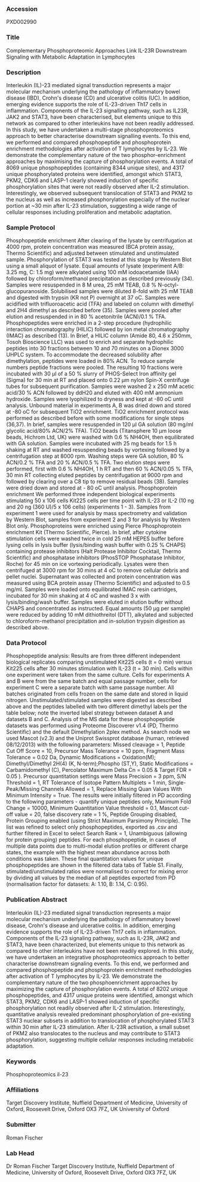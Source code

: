 ### Accession
PXD002990

### Title
Complementary Phosphoproteomic Approaches Link IL-23R Downstream Signaling with Metabolic Adaptation in Lymphocytes

### Description
Interleukin (IL)-23 mediated signal transduction represents a major molecular mechanism underlying the pathology of inflammatory bowel disease (IBD), Crohn's disease (CD) and ulcerative colitis (UC). In addition, emerging evidence supports the role of IL-23-driven Th17 cells in inflammation. Components of the IL-23 signalling pathway, such as IL23R, JAK2 and STAT3, have been characterised, but elements unique to this network as compared to other interleukins have not been readily addressed. In this study, we have undertaken a multi-stage phosphoproteomics approach to better characterise downstream signalling events. To this end, we performed and compared phosphopeptide and phosphoprotein enrichment methodologies after activation of T lymphocytes by IL-23. We demonstrate the complementary nature of the two phosphor-enrichment approaches by maximising the capture of phosphorylation events. A total of 8069 unique phosphopeptides (containing 8344 unique sites), and 4317 unique phosphorylated proteins were identified, amongst which STAT3, PKM2, CDK6 and LASP-1 clearly showed induction of specific phosphorylation sites that were not readily observed after IL-2 stimulation. Interestingly, we observed subsequent translocation of STAT3 and PKM2 to the nucleus as well as increased phosphorylation especially of the nuclear portion at ~30 min after IL-23 stimulation, suggesting a wide range of cellular responses including proliferation and metabolic adaptation.

### Sample Protocol
Phosphopeptide enrichment After clearing of the lysate by centrifugation at 4000 rpm, protein concentration was measured (BCA protein assay, Thermo Scientific) and adjusted between stimulated and unstimulated sample. Phosphorylation of STAT3 was tested at this stage by Western Blot using a small aliquot of lysate.  Equal amounts of lysate (experiment A/B: 3.25 mg, C: 1.5 mg) were alkylated using 100 mM iodoacetamide (IAA) followed by chloroform/methanol precipitation as described previously (34). Samples were resuspended in 8 M urea, 25 mM TEAB, 0.8 % N-octyl-glucopuranoside. Solubilised samples were diluted 8-fold with 25 mM TEAB and digested with trypsin (KR not P) overnight at 37 oC. Samples were acidified with trifluoroacetic acid (TFA) and labeled on column with dimethyl and 2H4 dimethyl as described before (35). Samples were pooled after elution and resuspended in in 80 % acetonitrile (ACN)/0.1 % TFA. Phosphopeptides were enriched in a 2-step procedure (hydrophilic interaction chromatography (HILIC) followed by ion metal chromatography (IMAC) as described (13). In Brief, a HILIC column (Amide 80, 4.6 x 250mm, Tosoh Bioscience LLC) was used to enrich and separate hydrophilic peptides into 30 fractions between 10 and 70 minutes on a Dionex 3000 UHPLC system. To accommodate the decreased solubility after dimethylation, peptides were loaded in 80% ACN. To reduce sample numbers peptide fractions were pooled. The resulting 10 fractions were incubated with 30 μl of a 50 % slurry of PHOS-Select Iron affinity gel (Sigma) for 30 min at RT and placed onto 0.22 μm nylon Spin-X centrifuge tubes for subsequent purification. Samples were washed 2 x 250 mM acetic acid/30 % ACN followed by ddH20 and eluted with 400 mM ammonium hydroxide. Samples were lyophilized to dryness and kept at -80 oC until analysis. Unbound material in experiments A, B was dried down and stored at -80 oC for subsequent TiO2 enrichment.    TiO2 enrichment protocol was performed as described before with some modifications for single steps (36,37). In brief, samples were resuspended in 120 μl GA solution (80 mg/ml glycolic acid/80% ACN/2% TFA). TiO2 beads (Titansphere 10 μm loose beads, Hichrom Ltd, UK) were washed with 0.6 % NH4OH, then equilibrated with GA solution. Samples were incubated with 25 mg beads for 1.5 h shaking at RT and washed resuspending beads by vortexing followed by a centrifugation step at 8000 rpm. Washing steps were GA solution, 80 % ACN/0.2 % TFA and 20 % ACN/0.5 % TFA. Two elution steps were performed, first with 0.6 % NH4OH, 1 h RT and then 60 % ACN/0.05 % TFA, 30 min RT collecting eluted peptides by centrifugation at 9000 rpm and followed by clearing over a C8 tip to remove residual beads (38). Samples were dried down and stored at - 80 oC until analysis.                            Phosphoprotein enrichment We performed three independent biological experiments stimulating 50 x 106 cells Kit225 cells per time point with IL-23 or IL-2 (10 ng and 20 ng (360 U)/5 x 106 cells) (experiments 1 - 3). Samples from experiment 1 were used for analysis by mass spectrometry and validation by Western Blot, samples from experiment 2 and 3 for analysis by Western Blot only. Phosphoproteins were enriched using Pierce Phosphoprotein enrichment Kit (Thermo Scientific, Pierce). In brief, after cytokine stimulation cells were washed twice in cold 25 mM HEPES buffer before lysing cells in lysis buffer (lysis/binding wash buffer with 0.25 % CHAPS) containing protease inhibitors (Halt Protease Inhibitor Cocktail, Thermo Scientific) and phosphatase inhibitors (PhosSTOP Phosphatase Inhibitor, Roche) for 45 min on ice vortexing periodically. Lysates were then centrifuged at 3000 rpm for 30 mins at 4 oC to remove cellular debris and pellet nuclei. Supernatant was collected and protein concentration was measured using BCA protein assay (Thermo Scientific) and adjusted to 0.5 mg/ml. Samples were loaded onto equilibrated IMAC resin cartridges, incubated for 30 min shaking at 4 oC and washed 3 x with lysis/binding/wash buffer. Samples were eluted in elution buffer without CHAPS and concentrated as instructed. Equal amounts (50 μg per sample) were reduced by adding 10 mM dithiothreitol (DTT), alkylated and subjected to chloroform-methanol precipitation and in-solution trypsin digestion as described above.

### Data Protocol
Phosphopeptide analysis: Results are from three different independent biological replicates comparing unstimulated Kit225 cells (t = 0 min) versus Kit225 cells after 30 minutes stimulation with IL-23 (t = 30 min). Cells within one experiment were taken from the same culture. Cells for experiments A and B were from the same batch and equal passage number, cells for experiment C were a separate batch with same passage number. All batches originated from cells frozen on the same date and stored in liquid nitrogen. Unstimulated/stimulated samples were digested as described above and the peptides labelled with two different dimethyl labels per the table below; note the inverted label strategy between dataset A and datasets B and C. Analysis of the MS data for these phosphopeptide datasets was performed using Proteome Discoverer v1.4 (PD, Thermo Scientific) and the default Dimethylation 2plex method. As search node we used Mascot (v2.3) and the Uniprot Swissprot database (human, retrieved 08/12/2013) with the following parameters: Missed cleavage = 1, Peptide Cut Off Score = 10, Precursor Mass Tolerance = 10 ppm, Fragment Mass Tolerance = 0.02 Da, Dynamic Modifications = Oxidation(M); Dimethyl/Dimethyl 2H(4) (K, N-term);Phospho (ST,Y), Static Modifications = Carbamidomethyl (C), Percolator Maximum Delta Cn =  0.05 & Target FDR = 0.05 ). Precursor quantitation settings were Mass Precision = 3 ppm, S/N Threshold = 1, RT Tolerance of Isotope Pattern Multiplets = 1 min, Single-Peak/Missing Channels Allowed = 1, Replace Missing Quan Values With Minimum Intensity = True. The results were initially filtered in PD according to the following parameters - quantify unique peptides only, Maximum Fold Change = 10000, Minimum Quantitation Value threshold = 0.1, Mascot cut-off value = 20, false discovery rate = 1 %, Peptide Grouping disabled, Protein Grouping enabled (using Strict Maximum Parsimony Principle). The list was refined to select only phosphopeptides, exported as .csv and further filtered in Excel to select Search Rank = 1, Unambiguous (allowing for protein grouping) peptides.  For each phosphopeptide, in cases of multiple data points due to multi-modal elution profiles or different charge states, the example with the highest mean abundance across both conditions was taken.  These final quantitation values for unique phosphopeptides are shown in the filtered data tabs of Table S1. Finally, stimulated/unstimulated ratios were normalised to correct for mixing error by dividing all values by the median of all peptides exported from PD (normalisation factor for datasets: A: 1.10, B: 1.14, C: 0.95).

### Publication Abstract
Interleukin (IL)-23 mediated signal transduction represents a major molecular mechanism underlying the pathology of inflammatory bowel disease, Crohn's disease and ulcerative colitis. In addition, emerging evidence supports the role of IL-23-driven Th17 cells in inflammation. Components of the IL-23 signaling pathway, such as IL-23R, JAK2 and STAT3, have been characterized, but elements unique to this network as compared to other interleukins have not been readily explored. In this study, we have undertaken an integrative phosphoproteomics approach to better characterise downstream signaling events. To this end, we performed and compared phosphopeptide and phosphoprotein enrichment methodologies after activation of T lymphocytes by IL-23. We demonstrate the complementary nature of the two phosphoenrichment approaches by maximizing the capture of phosphorylation events. A total of 8202 unique phosphopeptides, and 4317 unique proteins were identified, amongst which STAT3, PKM2, CDK6 and LASP-1 showed induction of specific phosphorylation not readily observed after IL-2 stimulation. Interestingly, quantitative analysis revealed predominant phosphorylation of pre-existing STAT3 nuclear subsets in addition to translocation of phosphorylated STAT3 within 30&#x2009;min after IL-23 stimulation. After IL-23R activation, a small subset of PKM2 also translocates to the nucleus and may contribute to STAT3 phosphorylation, suggesting multiple cellular responses including metabolic adaptation.

### Keywords
Phosphoproteomics il-23

### Affiliations
Target Discovery Institute, Nuffield Department of Medicine, University of Oxford, Roosevelt Drive, Oxford OX3 7FZ, UK
University of Oxford

### Submitter
Roman Fischer

### Lab Head
Dr Roman Fischer
Target Discovery Institute, Nuffield Department of Medicine, University of Oxford, Roosevelt Drive, Oxford OX3 7FZ, UK


